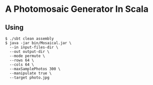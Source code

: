 # A Photomosaic Generator In Scala

## Using

```
$ ./sbt clean assembly
$ java -jar bin/Mosaical.jar \
  --in input-files-dir \
  --out output-dir \
  --mode permute \
  --rows 64 \ 
  --cols 64 \
  --maxSamplePhotos 300 \
  --manipulate true \
  --target photo.jpg
```
